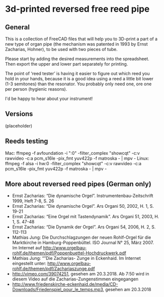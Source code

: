 # 3d-printed reversed free reed pipe

## General
This is a collection of FreeCAD files that will help you to 3D-print a part of a new type of organ pipe (the mechanism was patented in 1993 by Ernst Zacharias, Hohner), to be used with two pieces of tube. 

Please start by adding the desired measurements into the spreadsheet. Then export the upper and lower part separately for printing.

The point of ‘reed tester’ is having it easier to figure out which reed you hold in your hands, because it is a good idea using a reed a little bit lower (1-3 semitones) than the resonator. You probably only need one, ore one per person (hygienic reasons).

I'd be happy to hear about your instrument!

## Versions
(placeholder)

## Reeds testing
Mac: ffmpeg -f avfoundation -i ":0" -filter_complex "showcqt" -c:v rawvideo -c:a pcm_s16le -pix_fmt yuv422p -f matroska - | mpv -
Linux: ffmpeg -f alsa -i hw:0 -filter_complex "showcqt" -c:v rawvideo -c:a pcm_s16le -pix_fmt yuv422p -f matroska - | mpv -

## More about reversed reed pipes (German only)
* Ernst Zacharias: “Die dynamische Orgel”. Instrumentenbau-Zeitschrift 1999, Heft 7-8, S. 26
* Ernst Zacharias: “Die dynamische Orgel”. Ars Organi 50, 2002, H. 1, S. 19-21
* Ernst Zacharias: “Eine Orgel mit Tastendynamik”. Ars Organi 51, 2003, H. 1, S. 47-48
* Ernst Zacharias: “Die Dynamik der Orgel”. Ars Organi 54, 2006, H. 2, S. 112-113
* Mathias Jung: Die Durchschlagzungen der neuen Rohlf-Orgel für die Marktkirche in Hamburg-Poppenbüttel. ISO Journal N° 25, März 2007. Im Internet auf http://www.orgelbau-rohlf.de/themen/pdf/Poppenbuettel-Hochdruckwerk.pdf
* Mathias Jung: “”Die Zacharias- Zunge in Eckenhaid. Im Internet eingestellt unter: http://www.orgelbau-rohlf.de/themen/pdf/Zachariaszunge.pdf
* http://vimeo.com/39074251, gesehen am 20.3.2018. Ab 7:50 wird in diesem Video auf die Zacharias-Zungenstimmen eingegangen
* http://www.friedenskirche-eckenhaid.de/media/CD-Downloads/Friedenspiel_pour_le_temps.mp3, gesehen am 20.3.2018
